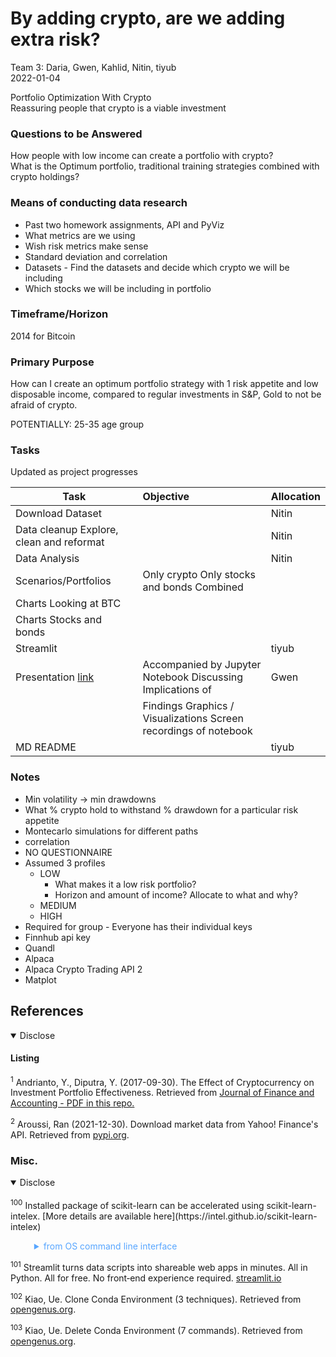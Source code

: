 # By adding crypto, are we adding extra risk?

Team 3: Daria, Gwen, Kahlid, Nitin, tiyub  
2022-01-04

Portfolio Optimization With Crypto  
Reassuring people that crypto is a viable investment


### Questions to be Answered
How people with low income can create a portfolio with crypto?  
What is the Optimum portfolio, traditional training strategies combined with crypto holdings?

### Means of conducting data research
- Past two homework assignments, API and PyViz
- What metrics are we using
- Wish risk metrics make sense
- Standard deviation and correlation
- Datasets - Find the datasets and decide which crypto we will be including
- Which stocks we will be including in portfolio

### Timeframe/Horizon
2014 for Bitcoin

### Primary Purpose  
How can I create an optimum portfolio strategy with 1 risk appetite and low disposable income, compared to regular investments in S&P, Gold to not be afraid of crypto.  

POTENTIALLY: 25-35 age group

### Tasks
Updated as project progresses

| Task         | Objective | Allocation |
|--------------|:-----|:-----------|
| Download Dataset | | Nitin |
| Data cleanup Explore, clean and reformat | | Nitin |
| Data Analysis | |  Nitin |
| Scenarios/Portfolios | Only crypto Only stocks and bonds Combined | |
| Charts Looking at BTC | | |
| Charts Stocks and bonds | | |
| Streamlit | | tiyub |
| Presentation [link](https://docs.google.com/presentation/d/1PZbbSxpeOFjUh)| Accompanied by Jupyter Notebook Discussing Implications of | Gwen |
| | Findings Graphics / Visualizations Screen recordings of notebook | |
| MD README | | tiyub |

### Notes
- Min volatility → min drawdowns
- What % crypto hold to withstand % drawdown for a particular risk appetite
- Montecarlo simulations for different paths
- correlation
- NO QUESTIONNAIRE
- Assumed 3 profiles  
  - LOW  
    - What makes it a low risk portfolio?  
    - Horizon and amount of income?
	Allocate to what and why?
  - MEDIUM
  - HIGH  
- Required for group - Everyone has their individual keys  
- Finnhub api key  
- Quandl  
- Alpaca  
- Alpaca Crypto Trading API 2  
- Matplot  

## References

<details open><summary>Disclose</summary>    
<!-- <details><summary>Disclose</summary>     -->

#### Listing  

<sup><a id="ref001">1</a></sup> Andrianto, Y., Diputra, Y. (2017-09-30). The Effect of Cryptocurrency on Investment Portfolio Effectiveness. Retrieved from [Journal of Finance and Accounting - PDF in this repo.](https://github.com/1ightray/Team3UofT/blob/main/resources/The%20Effect%20of%20Cryptocurrency%20on%20Investment%20Portfolio%20Effectiveness.pdf)

<sup><a id="ref002">2</a></sup> Aroussi, Ran (2021-12-30). Download market data from Yahoo! Finance's API. Retrieved from [pypi.org](https://pypi.org/project/yfinance/).



### Misc.

<details open><summary>Disclose</summary>  
<br>
<sup><a id="ref100">100</a></sup> Installed package of scikit-learn can be accelerated using scikit-learn-intelex.
[More details are available here](https://intel.github.io/scikit-learn-intelex)
<blockquote style="border-left: 0px solid #ccc; color: rgb(88, 166, 255);"><details><summary>from OS command line interface</summary>
<br>
For example:

    $ conda install scikit-learn-intelex
    $ python -m sklearnex my_application.py
</details></blockquote>

<sup><a id="ref101">101</a></sup> Streamlit turns data scripts into shareable web apps in minutes. All in Python. All for free. No front‑end experience required. [streamlit.io](https://streamlit.io)

<sup><a id="ref102">102</a></sup> Kiao, Ue. Clone Conda Environment (3 techniques). Retrieved from [opengenus.org](https://iq.opengenus.org/clone-conda-environment/).

<sup><a id="ref103">103</a></sup> Kiao, Ue. Delete Conda Environment (7 commands). Retrieved from [opengenus.org](https://iq.opengenus.org/delete-conda-environment/).

</details>

</details>
